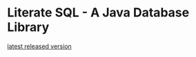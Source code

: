 # Literate SQL - A Java Database Library

[latest released version](https://raw.github.com/weiglewilczek/lsql/master/LATEST_RELEASED_VERSION)

